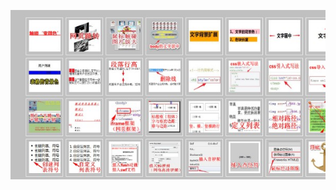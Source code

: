 
<a href="http://ahui3a.com/qt/ht-bigimg/index.html" target="_blank" title="点击打开网址"><img src="https://raw.githubusercontent.com/cshgjy/images/master/other/20190904081933.jpg"></a>

